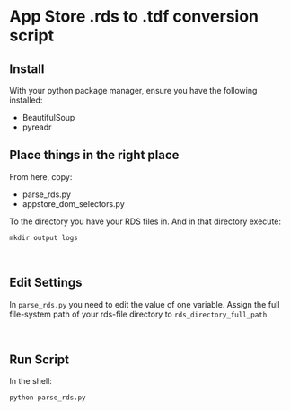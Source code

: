 # App Store .rds to .tdf conversion script

## Install 
With your python package manager, ensure you have the following installed:
* BeautifulSoup
* pyreadr

## Place things in the right place
From here, copy:
* parse_rds.py
* appstore_dom_selectors.py

To the directory you have your RDS files in. And in that directory execute: 

`mkdir output logs`

<br>

## Edit Settings
In `parse_rds.py` you need to edit the value of one variable. Assign the full file-system path of your rds-file
 directory to `rds_directory_full_path`
 
<br>

## Run Script
In the shell:
 
 `python parse_rds.py`